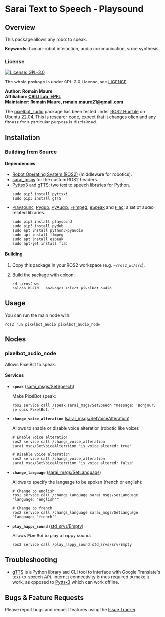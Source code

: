 # Sarai Text to Speech - Playsound

## Overview

This package allows any robot to speak. 

**Keywords:**  human-robot interaction, audio communication, voice synthesis

### License

[![License: GPL-3.0](https://img.shields.io/badge/license-GPLv3-blue)](https://www.gnu.org/licenses/gpl-3.0.en.html)

The whole package is under GPL-3.0 License, see [LICENSE](https://github.com/RomainMaure/PixelBot/blob/main/LICENSE).

**Author: Romain Maure<br />
Affiliation: [CHILI Lab, EPFL](https://www.epfl.ch/labs/chili/)<br />
Maintainer: Romain Maure, romain.maure21@gmail.com**

The [pixelbot_audio](https://github.com/RomainMaure/PixelBot/tree/main/src/pixelbot_audio) package has been tested under [ROS2 Humble](https://docs.ros.org/en/humble/index.html) on Ubuntu 22.04.
This is research code, expect that it changes often and any fitness for a particular purpose is disclaimed.

## Installation

### Building from Source

#### Dependencies

- [Robot Operating System (ROS2)](https://docs.ros.org/en/humble/index.html) (middleware for robotics).
- [sarai_msgs](https://github.com/RomainMaure/PixelBot/tree/main/src/pixelbot_msgs) for the custom ROS2 headers.
- [Pyttsx3](https://pypi.org/project/pyttsx3/) and [gTTS](https://pypi.org/project/gTTS/): two text to speech libraries for Python.
    ```
	sudo pip3 install pyttsx3
    sudo pip3 install gTTS
    ```    
- [Playsound](https://pypi.org/project/playsound/), [Pydub](https://pypi.org/project/pydub/), [PyAudio](https://pypi.org/project/PyAudio/), [FFmpeg](https://ffmpeg.org/), [eSpeak](https://doc.ubuntu-fr.org/espeak) and [Flac](https://doc.ubuntu-fr.org/flac): a set of audio related libraries.
    ```
    sudo pip3 install playsound
    sudo pip3 install pydub
    sudo apt install python3-pyaudio
    sudo apt install ffmpeg
    sudo apt install espeak
    sudo apt-get install flac
    ```

#### Building

1) Copy this package in your ROS2 workspace (e.g. `~/ros2_ws/src`).

2) Build the package with colcon:
    ```
    cd ~/ros2_ws
    colcon build --packages-select pixelbot_audio
    ```

## Usage

You can run the main node with:
```
ros2 run pixelbot_audio pixelbot_audio_node
```

## Nodes

### pixelbot_audio_node

Allows PixelBot to speak.

#### Services

* **`speak`** ([sarai_msgs/SetSpeech](https://github.com/RomainMaure/PixelBot/blob/main/src/pixelbot_msgs/srv/SetSpeech.srv))

	Make PixelBot speak:
    ```
	ros2 service call /speak sarai_msgs/SetSpeech "message: 'Bonjour, je suis PixelBot.'"
    ```

* **`change_voice_alteration`** ([sarai_msgs/SetVoiceAlteration](https://github.com/RomainMaure/PixelBot/blob/main/src/pixelbot_msgs/srv/SetVoiceAlteration.srv))

	Allows to enable or disable voice alteration (robotic like voice):
    ```
    # Enable voice alteration
	ros2 service call /change_voice_alteration sarai_msgs/SetVoiceAlteration "is_voice_altered: true"
    ```
    ```
    # Disable voice alteration
	ros2 service call /change_voice_alteration sarai_msgs/SetVoiceAlteration "is_voice_altered: false"
    ```

* **`change_language`** ([sarai_msgs/SetLanguage](https://github.com/RomainMaure/PixelBot/blob/main/src/pixelbot_msgs/srv/SetLanguage.srv))

	Allows to specify the language to be spoken (french or english):
    ```
    # Change to english
	ros2 service call /change_language sarai_msgs/SetLanguage "language: 'english'"
    ```
    ```
    # Change to french
	ros2 service call /change_language sarai_msgs/SetLanguage "language: 'french'"
    ```

* **`play_happy_sound`** ([std_srvs/Empty](http://docs.ros.org/en/noetic/api/std_srvs/html/srv/Empty.html))

	Allows PixelBot to play a happy sound:
    ```
	ros2 service call /play_happy_sound std_srvs/srv/Empty
    ```

## Troubleshooting

- [gTTS](https://pypi.org/project/gTTS/) is a Python library and CLI tool to interface with Google Translate's text-to-speech API. Internet connectivity is thus required to make it work, as opposed to [Pyttsx3](https://pypi.org/project/pyttsx3/) which can work offline.

## Bugs & Feature Requests

Please report bugs and request features using the [Issue Tracker](https://github.com/RomainMaure/PixelBot/issues).
